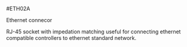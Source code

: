 <!--- PrjInfo ---> <!--- Please remove this line after manually editing --->
<!--- 00a56be08b96043df9e37d6aff7b6990 --->
<!--- Created:20170112-18:22: ---> 
<!--- Author:Mlab: ---> 
<!--- AuthorEmail:mlab@mlab.cz: ---> 
<!--- Tags:imported: ---> 
<!--- Ust:None: ---> 
<!--- Name:ETH02A: --->
#ETH02A 
<!--- LongName --->
Ethernet connecor
<!--- ELongName ---> 

<!--- Lead --->
RJ-45 socket with impedation matching useful for connecting ethernet compatible controllers to ethernet standard network.
<!--- ELead ---> 


​
​
<!--- Description --->
<!--- EDescription --->
<!--- Content --->
<!--- EContent --->
            